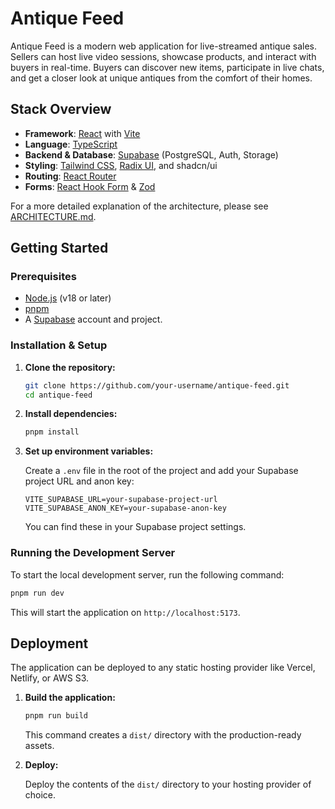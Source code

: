 # Antique Feed

Antique Feed is a modern web application for live-streamed antique sales. Sellers can host live video sessions, showcase products, and interact with buyers in real-time. Buyers can discover new items, participate in live chats, and get a closer look at unique antiques from the comfort of their homes.

## Stack Overview

- **Framework**: [React](https://react.dev/) with [Vite](https://vitejs.dev/)
- **Language**: [TypeScript](https://www.typescriptlang.org/)
- **Backend & Database**: [Supabase](https://supabase.com/) (PostgreSQL, Auth, Storage)
- **Styling**: [Tailwind CSS](https://tailwindcss.com/), [Radix UI](https://www.radix-ui.com/), and shadcn/ui
- **Routing**: [React Router](https://reactrouter.com/)
- **Forms**: [React Hook Form](https://react-hook-form.com/) & [Zod](https://zod.dev/)

For a more detailed explanation of the architecture, please see [ARCHITECTURE.md](./ARCHITECTURE.md).

## Getting Started

### Prerequisites

- [Node.js](https://nodejs.org/) (v18 or later)
- [pnpm](https://pnpm.io/)
- A [Supabase](https://supabase.com/) account and project.

### Installation & Setup

1.  **Clone the repository:**

    ```bash
    git clone https://github.com/your-username/antique-feed.git
    cd antique-feed
    ```

2.  **Install dependencies:**

    ```bash
    pnpm install
    ```

3.  **Set up environment variables:**

    Create a `.env` file in the root of the project and add your Supabase project URL and anon key:

    ```
    VITE_SUPABASE_URL=your-supabase-project-url
    VITE_SUPABASE_ANON_KEY=your-supabase-anon-key
    ```

    You can find these in your Supabase project settings.

### Running the Development Server

To start the local development server, run the following command:

```bash
pnpm run dev
```

This will start the application on `http://localhost:5173`.

## Deployment

The application can be deployed to any static hosting provider like Vercel, Netlify, or AWS S3.

1.  **Build the application:**

    ```bash
    pnpm run build
    ```

    This command creates a `dist/` directory with the production-ready assets.

2.  **Deploy:**

    Deploy the contents of the `dist/` directory to your hosting provider of choice.
